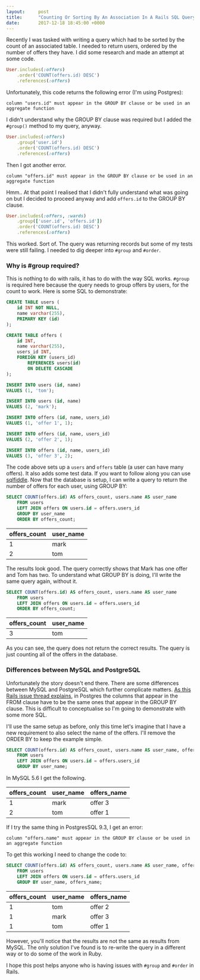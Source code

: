 ```yaml
---
layout:     post
title:      "Counting Or Sorting By An Association In A Rails SQL Query"
date:       2017-12-18 18:45:00 +0000
---
```


Recently I was tasked with writing a query which had to be sorted by the count of an associated table. I needed to return users, ordered by the number of offers they have. I did some research and made an attempt at some code.

```ruby
User.includes(:offers)
    .order('COUNT(offers.id) DESC')
    .references(:offers)
```

Unfortunately, this code returns the following error (I'm using Postgres):

```
column "users.id" must appear in the GROUP BY clause or be used in an aggregate function
```

I didn't understand why the GROUP BY clause was required but I added the `#group()` method to my query, anyway.

```ruby
User.includes(:offers)
    .group('user.id')
    .order('COUNT(offers.id) DESC')
    .references(:offers)
```

Then I got another error.

```
column "offers.id" must appear in the GROUP BY clause or be used in an aggregate function
```

Hmm.. At that point I realised that I didn't fully understand what was going on but I decided to proceed anyway and add `offers.id` to the GROUP BY clause.

```ruby
User.includes(:offers, :wards)
    .group(['user.id', 'offers.id'])
    .order('COUNT(offers.id) DESC')
    .references(:offers)
```

This worked. Sort of. The query was returning records but some of my tests were still failing. I needed to dig deeper into `#group` and `#order`.

### Why is #group required?

This is nothing to do with rails, it has to do with the way SQL works. `#group` is required here because the query needs to group offers by users, for the count to work. Here is some SQL to demonstrate:

```SQL
CREATE TABLE users (
    id INT NOT NULL,
    name varchar(255),
    PRIMARY KEY (id)
);

CREATE TABLE offers (
    id INT,
    name varchar(255),
    users_id INT,
    FOREIGN KEY (users_id)
        REFERENCES users(id)
        ON DELETE CASCADE
);

INSERT INTO users (id, name)
VALUES (1, 'tom');

INSERT INTO users (id, name)
VALUES (2, 'mark');

INSERT INTO offers (id, name, users_id)
VALUES (1, 'offer 1', 1);

INSERT INTO offers (id, name, users_id)
VALUES (2, 'offer 2', 1);

INSERT INTO offers (id, name, users_id)
VALUES (3, 'offer 3', 2);
```

The code above sets up a `users` and `offers` table (a user can have many offers). It also adds some test data. If you want to follow along you can use [sqlfiddle](http://sqlfiddle.com). Now that the database is setup, I can write a query to return the number of offers for each user, using GROUP BY:

```SQL
SELECT COUNT(offers.id) AS offers_count, users.name AS user_name
    FROM users
    LEFT JOIN offers ON users.id = offers.users_id
    GROUP BY user_name
    ORDER BY offers_count;
```

| offers_count | user_name |
|-------------|-------------|
| 1           | mark        |
| 2           | tom         |


The results look good. The query correctly shows that Mark has one offer and Tom has two. To understand what GROUP BY is doing, I'll write the same query again, without it.

```SQL
SELECT COUNT(offers.id) AS offers_count, users.name AS user_name
    FROM users
    LEFT JOIN offers ON users.id = offers.users_id
    ORDER BY offers_count;
```

| offers_count | user_name |
|-------------|-------------|
| 3           | tom         |

As you can see, the query does not return the correct results. The query is just counting all of the offers in the database.

### Differences between MySQL and PostgreSQL
Unfortunately the story doesn't end there. There are some differences between MySQL and PostgreSQL which further complicate matters. [As this Rails issue thread explains](https://github.com/rails/rails/issues/1515), in Postgres the columns that appear in the FROM clause have to be the same ones that appear in the GROUP BY clause. This is difficult to conceptualise so I'm going to demonstrate with some more SQL.

I'll use the same setup as before, only this time let's imagine that I have a new requirement to also select the name of the offers. I'll remove the ORDER BY to keep the example simple.

```SQL
SELECT COUNT(offers.id) AS offers_count, users.name AS user_name, offers.name AS offers_name
    FROM users
    LEFT JOIN offers ON users.id = offers.users_id
    GROUP BY user_name;
```

In MySQL 5.6 I get the following.

| offers_count | user_name | offers_name |
|-------------|-------------|------------|
| 1           | mark        | 	offer 3  |
| 2           | tom         |   offer 1  |

If I try the same thing in PostgresSQL 9.3, I get an error:

```
column "offers.name" must appear in the GROUP BY clause or be used in an aggregate function
```

To get this working I need to change the code to:

```SQL
SELECT COUNT(offers.id) AS offers_count, users.name AS user_name, offers.name AS offers_name
    FROM users
    LEFT JOIN offers ON users.id = offers.users_id
    GROUP BY user_name, offers_name;
```

| offers_count | user_name | offers_name |
|-------------|-------------|------------|
| 1           | tom        | 	offer 2  |
| 1           | mark         |   offer 3  |
| 1           | tom         |   offer 1  |

However, you'll notice that the results are not the same as results from MySQL. The only solution I've found is to re-write the query in a different way or to do some of the work in Ruby.

I hope this post helps anyone who is having issues with `#group` and `#order` in Rails.

